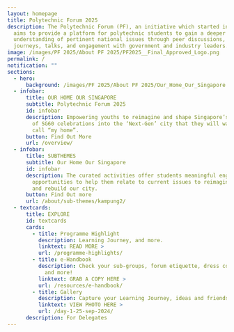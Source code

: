 ```yaml
---
layout: homepage
title: Polytechnic Forum 2025
description: The Polytechnic Forum (PF), an initiative which started in 1996,
  aims to provide a platform for polytechnic students to gain a deeper
  understanding of pertinent national issues through peer discussions, learning
  journeys, talks, and engagement with government and industry leaders.
image: /images/PF 2025/About PF 2025/PF2025__Final_Approved_Logo.png
permalink: /
notification: ""
sections:
  - hero:
      background: /images/PF 2025/About PF 2025/Our_Home_Our_Singapore.png
  - infobar:
      title: OUR HOME OUR SINGAPORE
      subtitle: Polytechnic Forum 2025
      id: infobar
      description: Empowering youths to reimagine and shape Singapore’s future as part
        of SG60 celebrations into the ‘Next-Gen’ city that they will want to
        call “my home”.
      button: Find Out More
      url: /overview/
  - infobar:
      title: SUBTHEMES
      subtitle: Our Home Our Singapore
      id: infobar
      description: The curated activities offer students meaningful engagement
        opportunities to help them relate to current issues to reimagine, remix
        and rebuild our city.
      button: Find Out more
      url: /about/sub-themes/kampung2/
  - textcards:
      title: EXPLORE
      id: textcards
      cards:
        - title: Programme Highlight
          description: Learning Journey, and more.
          linktext: READ MORE >
          url: /programme-highlights/
        - title: e-Handbook
          description: Check your sub-groups, forum etiquette, dress code, packing lists,
            and more!
          linktext: GRAB A COPY HERE >
          url: /resources/e-handbook/
        - title: Gallery
          description: Capture your Learning Journey, ideas and friendships at PF 2025!
          linktext: VIEW PHOTO HERE >
          url: /day-1-25-sep-2024/
      description: For Delegates
---
```

